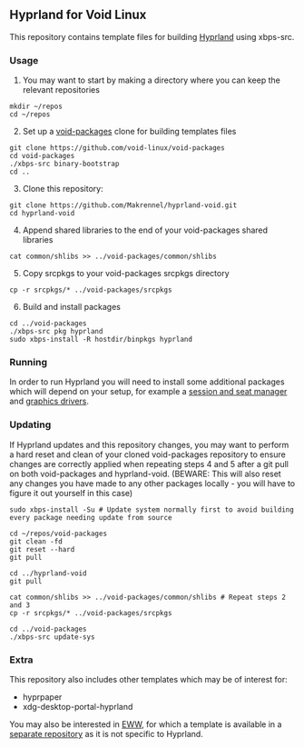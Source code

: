 ## Hyprland for Void Linux

This repository contains template files for building [Hyprland](https://github.com/hyprwm/Hyprland) using xbps-src.

### Usage

1) You may want to start by making a directory where you can keep the relevant repositories

```
mkdir ~/repos
cd ~/repos
```

2) Set up a [void-packages](https://github.com/void-linux/void-packages) clone for building templates files

```
git clone https://github.com/void-linux/void-packages
cd void-packages
./xbps-src binary-bootstrap
cd ..
```

3) Clone this repository:

```
git clone https://github.com/Makrennel/hyprland-void.git
cd hyprland-void
```

4) Append shared libraries to the end of your void-packages shared libraries

```
cat common/shlibs >> ../void-packages/common/shlibs
```

5) Copy srcpkgs to your void-packages srcpkgs directory

```
cp -r srcpkgs/* ../void-packages/srcpkgs
```

6) Build and install packages

```
cd ../void-packages
./xbps-src pkg hyprland
sudo xbps-install -R hostdir/binpkgs hyprland
```

### Running

In order to run Hyprland you will need to install some additional packages which will depend on your setup, for example a [session and seat manager](https://docs.voidlinux.org/config/session-management.html) and [graphics drivers](https://docs.voidlinux.org/config/graphical-session/graphics-drivers/index.html).

### Updating

If Hyprland updates and this repository changes, you may want to perform a hard reset and clean of your cloned void-packages repository to ensure changes are correctly applied when repeating steps 4 and 5 after a git pull on both void-packages and hyprland-void. (BEWARE: This will also reset any changes you have made to any other packages locally - you will have to figure it out yourself in this case)

```
sudo xbps-install -Su # Update system normally first to avoid building every package needing update from source

cd ~/repos/void-packages
git clean -fd
git reset --hard
git pull

cd ../hyprland-void
git pull

cat common/shlibs >> ../void-packages/common/shlibs # Repeat steps 2 and 3
cp -r srcpkgs/* ../void-packages/srcpkgs

cd ../void-packages
./xbps-src update-sys
```

### Extra
This repository also includes other templates which may be of interest for:

- hyprpaper
- xdg-desktop-portal-hyprland

You may also be interested in [EWW](https://github.com/elkowar/eww), for which a template is available in a [separate repository](https://github.com/Makrennel/eww-void) as it is not specific to Hyprland.
